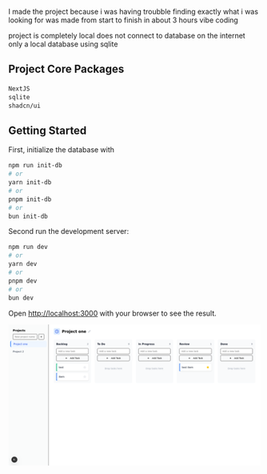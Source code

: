 I made the project because i was having troubble finding exactly what i was looking for was made from start to finish in about 3 hours vibe coding

project is completely local does not connect to database on the internet only a local database using sqlite


## Project Core Packages

```bash
NextJS
sqlite
shadcn/ui
```



## Getting Started

First, initialize the database with 

```bash
npm run init-db
# or
yarn init-db
# or
pnpm init-db
# or
bun init-db
```

Second run the development server:

```bash
npm run dev
# or
yarn dev
# or
pnpm dev
# or
bun dev
```
Open [http://localhost:3000](http://localhost:3000) with your browser to see the result.


![screenshot](Screenshot%202025-04-27%20at%2012-48-49%20Create%20Next%20App.png)

